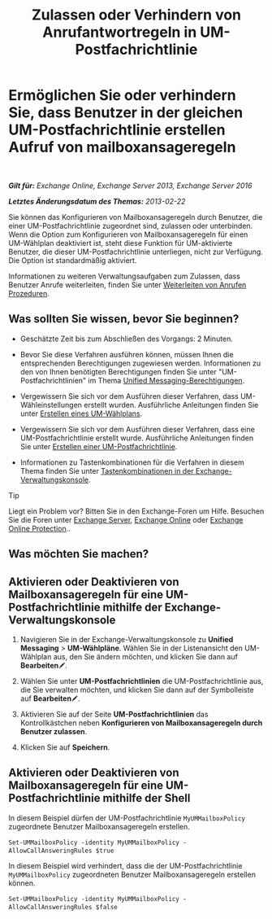 ﻿---
title: 'Zulassen oder Verhindern von Anrufantwortregeln in UM-Postfachrichtlinie'
TOCTitle: Ermöglichen Sie oder verhindern Sie, dass Benutzer in der gleichen UM-Postfachrichtlinie erstellen Aufruf von mailboxansageregeln
ms:assetid: e44acaa6-d5a8-41e8-94aa-100be0bd6391
ms:mtpsurl: https://technet.microsoft.com/de-de/library/Dd351209(v=EXCHG.150)
ms:contentKeyID: 50554934
ms.date: 05/23/2018
mtps_version: v=EXCHG.150
ms.translationtype: MT
---

# Ermöglichen Sie oder verhindern Sie, dass Benutzer in der gleichen UM-Postfachrichtlinie erstellen Aufruf von mailboxansageregeln

 

_**Gilt für:** Exchange Online, Exchange Server 2013, Exchange Server 2016_

_**Letztes Änderungsdatum des Themas:** 2013-02-22_

Sie können das Konfigurieren von Mailboxansageregeln durch Benutzer, die einer UM-Postfachrichtlinie zugeordnet sind, zulassen oder unterbinden. Wenn die Option zum Konfigurieren von Mailboxansageregeln für einen UM-Wählplan deaktiviert ist, steht diese Funktion für UM-aktivierte Benutzer, die dieser UM-Postfachrichtlinie unterliegen, nicht zur Verfügung. Die Option ist standardmäßig aktiviert.

Informationen zu weiteren Verwaltungsaufgaben zum Zulassen, dass Benutzer Anrufe weiterleiten, finden Sie unter [Weiterleiten von Anrufen Prozeduren](forwarding-calls-procedures-exchange-2013-help.md).

## Was sollten Sie wissen, bevor Sie beginnen?

  - Geschätzte Zeit bis zum Abschließen des Vorgangs: 2 Minuten.

  - Bevor Sie diese Verfahren ausführen können, müssen Ihnen die entsprechenden Berechtigungen zugewiesen werden. Informationen zu den von Ihnen benötigten Berechtigungen finden Sie unter "UM-Postfachrichtlinien" im Thema [Unified Messaging-Berechtigungen](unified-messaging-permissions-exchange-2013-help.md).

  - Vergewissern Sie sich vor dem Ausführen dieser Verfahren, dass UM-Wähleinstellungen erstellt wurden. Ausführliche Anleitungen finden Sie unter [Erstellen eines UM-Wählplans](create-a-um-dial-plan-exchange-2013-help.md).

  - Vergewissern Sie sich vor dem Ausführen dieser Verfahren, dass eine UM-Postfachrichtlinie erstellt wurde. Ausführliche Anleitungen finden Sie unter [Erstellen einer UM-Postfachrichtlinie](create-a-um-mailbox-policy-exchange-2013-help.md).

  - Informationen zu Tastenkombinationen für die Verfahren in diesem Thema finden Sie unter [Tastenkombinationen in der Exchange-Verwaltungskonsole](keyboard-shortcuts-in-the-exchange-admin-center-exchange-online-protection-help.md).


> [!TIP]
> Liegt ein Problem vor? Bitten Sie in den Exchange-Foren um Hilfe. Besuchen Sie die Foren unter <A href="https://go.microsoft.com/fwlink/p/?linkid=60612">Exchange Server</A>, <A href="https://go.microsoft.com/fwlink/p/?linkid=267542">Exchange Online</A> oder <A href="https://go.microsoft.com/fwlink/p/?linkid=285351">Exchange Online Protection</A>..



## Was möchten Sie machen?

## Aktivieren oder Deaktivieren von Mailboxansageregeln für eine UM-Postfachrichtlinie mithilfe der Exchange-Verwaltungskonsole

1.  Navigieren Sie in der Exchange-Verwaltungskonsole zu **Unified Messaging** \> **UM-Wählpläne**. Wählen Sie in der Listenansicht den UM-Wählplan aus, den Sie ändern möchten, und klicken Sie dann auf **Bearbeiten**![Bearbeitungssymbol](images/Bb124582.6f53ccb2-1f13-4c02-bea0-30690e6ea71d(EXCHG.150).gif "Bearbeitungssymbol").

2.  Wählen Sie unter **UM-Postfachrichtlinien** die UM-Postfachrichtlinie aus, die Sie verwalten möchten, und klicken Sie dann auf der Symbolleiste auf **Bearbeiten**![Bearbeitungssymbol](images/Bb124582.6f53ccb2-1f13-4c02-bea0-30690e6ea71d(EXCHG.150).gif "Bearbeitungssymbol").

3.  Aktivieren Sie auf der Seite **UM-Postfachrichtlinien** das Kontrollkästchen neben **Konfigurieren von Mailboxansageregeln durch Benutzer zulassen**.

4.  Klicken Sie auf **Speichern**.

## Aktivieren oder Deaktivieren von Mailboxansageregeln für eine UM-Postfachrichtlinie mithilfe der Shell

In diesem Beispiel dürfen der UM-Postfachrichtlinie `MyUMMailboxPolicy` zugeordnete Benutzer Mailboxansageregeln erstellen.

    Set-UMMailboxPolicy -identity MyUMMailboxPolicy -AllowCallAnsweringRules $true

In diesem Beispiel wird verhindert, dass die der UM-Postfachrichtlinie `MyUMMailboxPolicy` zugeordneten Benutzer Mailboxansageregeln erstellen können.

    Set-UMMailboxPolicy -identity MyUMMailboxPolicy -AllowCallAnsweringRules $false

